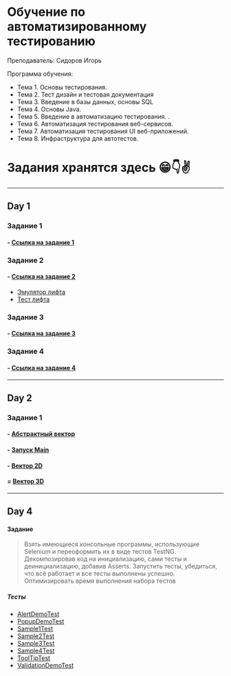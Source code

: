 # Обучение по автоматизированному тестированию
Преподаватель: Сидоров Игорь

Программа обучения:

+ Тема 1. Основы тестирования.
+ Тема 2. Тест дизайн и тестовая документация
+ Тема 3. Введение в базы данных, основы SQL
+ Тема 4. Основы Java.
+ Тема 5. Введение в автоматизацию тестирования. .
+ Тема 6. Автоматизация тестирования веб-сервисов.
+ Тема 7. Автоматизация тестирования UI веб-приложений.
+ Тема 8. Инфраструктура для автотестов.


# Задания хранятся здесь 😁👇✌

***

## Day 1

### Задание 1

#### - [Ссылка на задание 1](Day1/task_1.md)

### Задание 2

#### - [Ссылка на задание 2](Day1/task_2.md)

+ [Эмулятор лифта](building.py)
+ [Тест лифта](testbuilding.py)

### Задание 3

#### - [Ссылка на задание 3](Day1/task_3.md)

### Задание 4

#### - [Ссылка на задание 4](Day1/task_4.md)

***

## Day 2

### Задание 1

#### - [Абстрактный вектор](Day_2/src/com/vector/Vector2d.java)
#### - [Запуск Main](Day_2/src/com/vector/Main.java)
#### - [Вектор 2D](Day_2/src/com/vector/Vector2d.java)
#### = [Вектор 3D](Day_2/src/com/vector/Vector3d.java)

***

## Day 4

#### Задание

>Взять имеющиеся консольные программы, использующие Selenium и переоформить их в виде тестов TestNG. Декомпозировав код на инициализацию, сами тесты и деинициализацию, добавив Asserts. Запустить тесты, убедиться, что всё работает и все тесты выполнены успешно. Оптимизировать время выполнения набора тестов

##### Тесты
- [AlertDemoTest](Day4/src/test/java/ru/technoserv/atmaven/tests/AlertDemoTest.java)
- [PopupDemoTest](Day4/src/test/java/ru/technoserv/atmaven/tests/PopupDemoTest.java)
- [Sample1Test](Day4/src/test/java/ru/technoserv/atmaven/tests/Sample1Test.java)
- [Sample2Test](Day4/src/test/java/ru/technoserv/atmaven/tests/Sample2Test.java)
- [Sample3Test](Day4/src/test/java/ru/technoserv/atmaven/tests/Sample3Test.java)
- [Sample4Test](Day4/src/test/java/ru/technoserv/atmaven/tests/Sample4Test.java)
- [ToolTipTest](Day4/src/test/java/ru/technoserv/atmaven/tests/ToolTipTest.java)
- [ValidationDemoTest](Day4/src/test/java/ru/technoserv/atmaven/tests/ValidationDemoTest.java)
